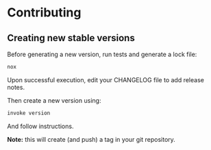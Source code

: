 # Contributing

## Creating new stable versions

Before generating a new version, run tests and generate a lock file:

```sh
nox
```

Upon successful execution, edit your CHANGELOG file to add release notes.

Then create a new version using:


```sh
invoke version
```

And follow instructions.

**Note:** this will create (and push) a tag in your git repository.

